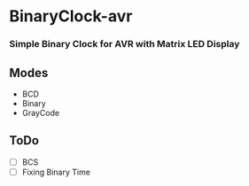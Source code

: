 # BinaryClock-avr
### Simple Binary Clock for AVR with Matrix LED Display<br/>

<!--![uptime](http://54.38.167.8/plesk-site-preview/ghasr.net/Uptime.svg)-->


## Modes
- BCD
- Binary 
- GrayCode


## ToDo
- [ ] BCS
- [ ] Fixing Binary Time